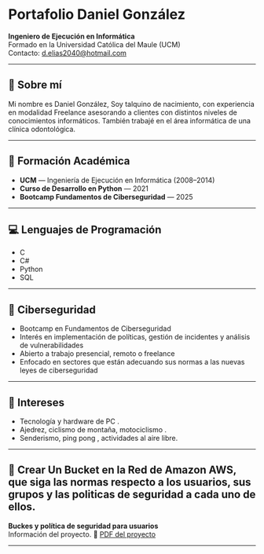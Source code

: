 

# Portafolio Daniel González

**Ingeniero de Ejecución en Informática**  
Formado en la Universidad Católica del Maule (UCM)  
Contacto: [d.elias2040@hotmail.com](mailto:d.elias2040@hotmail.com)

---

## 🧠 Sobre mí

Mi nombre es Daniel González, Soy talquino de nacimiento, con experiencia en modalidad Freelance asesorando a clientes con distintos niveles de conocimientos informáticos. También trabajé en el área informática de una clínica odontológica.

---

## 🧪 Formación Académica

- **UCM** — Ingeniería de Ejecución en Informática (2008–2014)
- **Curso de Desarrollo en Python** — 2021
- **Bootcamp Fundamentos de Ciberseguridad** — 2025

---

## 💻 Lenguajes de Programación

- C
- C#
- Python
- SQL

---

## 🔐 Ciberseguridad

- Bootcamp en Fundamentos de Ciberseguridad  
- Interés en implementación de políticas, gestión de incidentes y análisis de vulnerabilidades  
- Abierto a trabajo presencial, remoto o freelance  
- Enfocado en sectores que están adecuando sus normas a las nuevas leyes de ciberseguridad

---

## 🎯 Intereses

- Tecnología y hardware de PC . 
- Ajedrez, ciclismo de montaña, motociclismo  .
- Senderismo, ping pong , actividades al aire libre.
  

---

## 🚀 Crear Un Bucket en la Red de Amazon AWS, que siga las normas  respecto a los usuarios, sus grupos y las politicas de seguridad a cada uno de ellos.


**Buckes y política de seguridad para usuarios**  
Información del proyecto.
📄 [PDF del proyecto](./Buckets%20AWS%20Portafolio.pdf)

---




